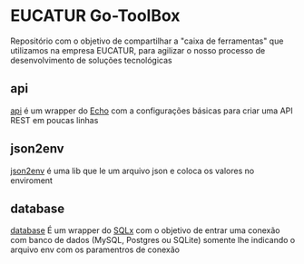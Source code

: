 # EUCATUR Go-ToolBox #
Repositório com o objetivo de compartilhar a "caixa de ferramentas" que utilizamos na empresa EUCATUR, para agilizar o nosso processo de desenvolvimento de soluções tecnológicas

## api ##

[api](https://github.com/eucatur/go-toolbox/api) é um wrapper do [Echo](https://github.com/labstack/echo) com a configurações básicas para criar uma API REST em poucas linhas

## json2env ##

[json2env](https://github.com/eucatur/go-toolbox/json2env) é uma lib que le um arquivo json e coloca os valores no enviroment

## database ##

[database](https://github.com/eucatur/go-toolbox/database) É um wrapper do [SQLx](https://github.com/jmoiron/sqlx) com o objetivo de entrar uma conexão com banco de dados (MySQL, Postgres ou SQLite) somente lhe indicando o arquivo env com os paramentros de conexão